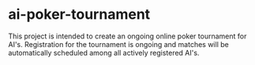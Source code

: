 # ai-poker-tournament
This project is intended to create an ongoing online poker tournament for AI's. Registration for the tournament is ongoing and matches will be automatically scheduled among all actively registered AI's.
